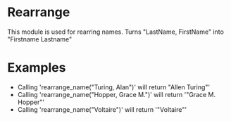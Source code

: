 Rearrange
=========

This module is used for rearring names.
Turns "LastName, FirstName" into "Firstname Lastname"

# Examples

* Calling 'rearrange_name("Turing, Alan")' will return "Allen Turing"'
* Calling 'rearrange_name("Hopper, Grace M.")' will return '"Grace M. Hopper"'
* Calling 'rearrange_name("Voltaire")' will return '"Voltaire"'